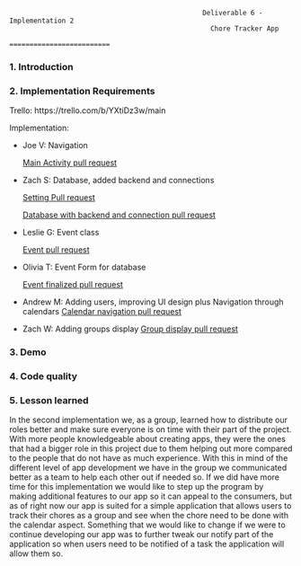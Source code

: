                                                     Deliverable 6 - Implementation 2
                                                      Chore Tracker App
                                                   =========================

<h3>1. Introduction </h3>

<h3>2. Implementation Requirements</h3>
Trello: https://trello.com/b/YXtiDz3w/main

Implementation:

- Joe V: Navigation

  [Main Activity pull request](https://github.com/zachspiel/ChoreTrackerApp/commit/3c4ef959576a803932fc127497bfe34e73f1ad7c)
  
- Zach S: Database, added backend and connections

  [Setting Pull request](https://github.com/zachspiel/ChoreTrackerApp/commit/ad7b45493c4ba765d21510e6df8d891cfa9be761)
  
  [Database with backend and connection pull request](https://github.com/zachspiel/ChoreTrackerApp/commit/d8fce98026a755504f3d78a68dbc3090ea1eada6)
  
- Leslie G: Event class

  [Event pull request](https://github.com/zachspiel/ChoreTrackerApp/commit/b7cfab861745e21233cf931d3e948664d15d22f6)
  
- Olivia T: Event Form for database

  [Event finalized pull request](https://github.com/zachspiel/ChoreTrackerApp/commit/92438da72ada2ce060af277170b125ea9c4b6350)
  
- Andrew M: Adding users, improving UI design plus Navigation through calendars
  [Calendar navigation pull request](https://github.com/zachspiel/ChoreTrackerApp/commit/84670e13b3d4bcc12251a5dce977eade449fd2a9)
 
- Zach W: Adding groups display
  [Group display pull request](https://github.com/zachspiel/ChoreTrackerApp/commit/ae0eee029989fd5d7c07243f1b308d7139a0fc8d)

<h3>3. Demo </h3>

<h3>4. Code quality </h3>

<h3>5. Lesson learned </h3>

In the second implementation we, as a group, learned how to distribute our roles better and make sure everyone is on time with their part of the project. With more people knowledgeable about creating apps, they were the ones that had a bigger role in this project due to them helping out more compared to the people that do not have as much experience. With this in mind of the different level of app development we have in the group we communicated better as a team to help each other out if needed so. If we did have more time for this implementation we would like to step up the program by making additional features to our app so it can appeal to the consumers, but as of right now our app is suited for a simple application that allows users to track their chores as a group and see when the chore need to be done with the calendar aspect. Something that we would like to change if we were to continue developing our app was to further tweak our notify part of the application so when users need to be notified of a task the application will allow them so.

